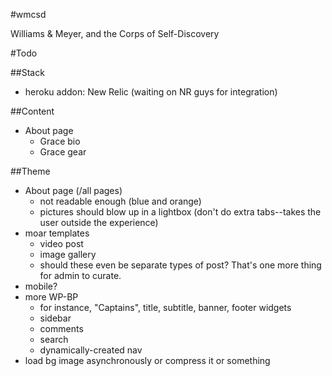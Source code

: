 #wmcsd

Williams &amp; Meyer, and the Corps of Self-Discovery

#Todo

##Stack

- heroku addon: New Relic (waiting on NR guys for integration)

##Content

- About page
    - Grace bio
    - Grace gear
    
##Theme

- About page (/all pages)
    - not readable enough (blue and orange)
    - pictures should blow up in a lightbox (don't do extra tabs--takes the user outside the experience)
- moar templates
    - video post
    - image gallery
    - should these even be separate types of post? That's one more thing for admin to curate.
- mobile?
- more WP-BP
    - for instance, "Captains", title, subtitle, banner, footer widgets
    - sidebar
    - comments
    - search
    - dynamically-created nav
- load bg image asynchronously or compress it or something
